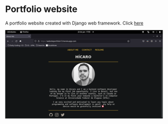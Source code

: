 # Portfolio website
A portfolio website created with Django web framework. Click [here](https://websiteportfolio13.herokuapp.com/)

![websiteState](Images/new_home_page.png)
